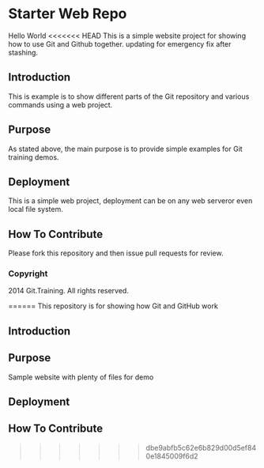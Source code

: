 # Starter Web Repo
Hello World
<<<<<<< HEAD
This is a simple website project for showing how to use Git and Github together. updating for emergency fix after stashing.

## Introduction

This is example is to show different parts of the Git repository and various commands using a web project.

## Purpose

As stated above, the main purpose is to provide simple examples for Git training demos.

## Deployment

This is a simple web project, deployment can be on any web serveror even local file system.

## How To Contribute

Please fork this repository and then issue pull requests for review.

### Copyright

2014 Git.Training. All rights reserved.

======
This repository is for showing how Git and GitHub work
## Introduction

## Purpose

Sample website with plenty of files for demo
## Deployment

## How To Contribute
>>>>>>> dbe9abfb5c62e6b829d00d5ef840e1845009f6d2
